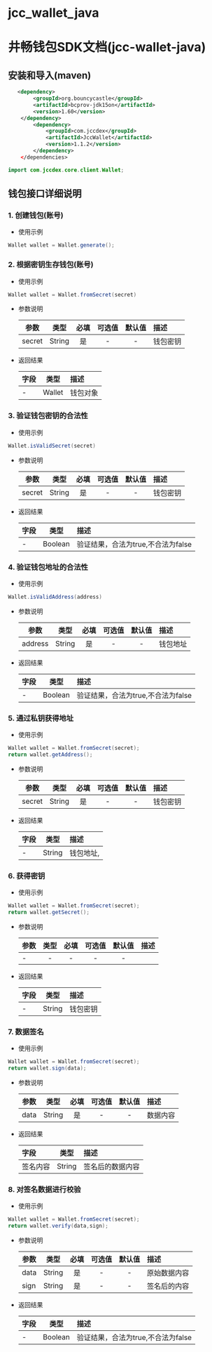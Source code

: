 # jcc_wallet_java
<!-- markdownlint-disable MD024 -->
<!-- markdownlint-disable MD033 -->
<!-- markdownlint-disable MD046 -->
<!-- markdownlint-disable MD029 -->

# 井畅钱包SDK文档(jcc-wallet-java)

## 安装和导入(maven)

```xml
   <dependency>
        <groupId>org.bouncycastle</groupId>
        <artifactId>bcprov-jdk15on</artifactId>
        <version>1.60</version>
    </dependency>
        <dependency>
            <groupId>com.jccdex</groupId>
            <artifactId>JccWallet</artifactId>
            <version>1.1.2</version>
        </dependency>
    </dependencies>
```

```java
import com.jccdex.core.client.Wallet;
```

## 钱包接口详细说明

### 1. 创建钱包(账号)
* 使用示例
 
```java
Wallet wallet = Wallet.generate();
```

### 2. 根据密钥生存钱包(账号)

* 使用示例
 
```java
Wallet wallet = Wallet.fromSecret(secret)
```

* 参数说明

   参数|类型|必填|可选值 |默认值|描述
   --|:--:|:--:|:--:|:--:|:--
   secret|String|是|-|-|钱包密钥

* 返回结果

   字段|类型|描述
   :--|:--:|:--
   -|Wallet|钱包对象

### 3. 验证钱包密钥的合法性

* 使用示例
 
```java
Wallet.isValidSecret(secret)
```

* 参数说明

   参数|类型|必填|可选值 |默认值|描述
   --|:--:|:--:|:--:|:--:|:--
   secret|String|是|-|-|钱包密钥

* 返回结果

   字段|类型|描述
   :--|:--:|:--
   -|Boolean|验证结果，合法为true,不合法为false

### 4. 验证钱包地址的合法性

* 使用示例
 
```java
Wallet.isValidAddress(address)
```

* 参数说明

   参数|类型|必填|可选值 |默认值|描述
   --|:--:|:--:|:--:|:--:|:--
   address|String|是|-|-|钱包地址

* 返回结果

   字段|类型|描述
   :--|:--:|:--
   -|Boolean|验证结果，合法为true,不合法为false

### 5. 通过私钥获得地址

* 使用示例
 
```java
Wallet wallet = Wallet.fromSecret(secret);
return wallet.getAddress();
```

* 参数说明

   参数|类型|必填|可选值 |默认值|描述
   --|:--:|:--:|:--:|:--:|:--
   secret|String|是|-|-|钱包密钥

* 返回结果

   字段|类型|描述
   :--|:--:|:--
   -|String|钱包地址,

### 6. 获得密钥

* 使用示例
 
```java
Wallet wallet = Wallet.fromSecret(secret);
return wallet.getSecret();
```

* 参数说明

   参数|类型|必填|可选值 |默认值|描述
   --|:--:|:--:|:--:|:--:|:--
   -|-|-|-|-|

* 返回结果

   字段|类型|描述
   :--|:--:|:--
   -|String|钱包密钥

### 7. 数据签名

* 使用示例
 
```java
Wallet wallet = Wallet.fromSecret(secret);
return wallet.sign(data);
```

* 参数说明

   参数|类型|必填|可选值 |默认值|描述
   --|:--:|:--:|:--:|:--:|:--
   data|String|是|-|-|数据内容

* 返回结果

   字段|类型|描述
   :--|:--:|:--
   签名内容|String|签名后的数据内容

### 8. 对签名数据进行校验

* 使用示例
 
```java
Wallet wallet = Wallet.fromSecret(secret);
return wallet.verify(data,sign);
```

* 参数说明

   参数|类型|必填|可选值 |默认值|描述
   --|:--:|:--:|:--:|:--:|:--
   data|String|是|-|-|原始数据内容
   sign|String|是|-|-|签名后的内容

* 返回结果

   字段|类型|描述
   :--|:--:|:--
   -|Boolean|验证结果，合法为true,不合法为false
